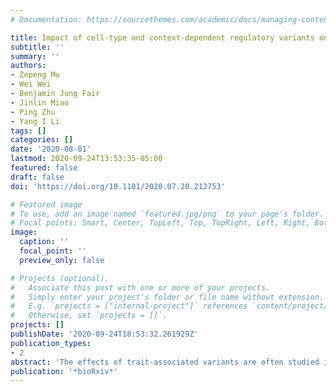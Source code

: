 ```yaml
---
# Documentation: https://sourcethemes.com/academic/docs/managing-content/

title: Impact of cell-type and context-dependent regulatory variants on human immune traits
subtitle: ''
summary: ''
authors:
- Zepeng Mu
- Wei Wei
- Benjamin Jung Fair
- Jinlin Miao
- Ping Zhu
- Yang I Li
tags: []
categories: []
date: '2020-08-01'
lastmod: 2020-09-24T13:53:35-05:00
featured: false
draft: false
doi: 'https://doi.org/10.1101/2020.07.20.212753'

# Featured image
# To use, add an image named `featured.jpg/png` to your page's folder.
# Focal points: Smart, Center, TopLeft, Top, TopRight, Left, Right, BottomLeft, Bottom, BottomRight.
image:
  caption: ''
  focal_point: ''
  preview_only: false

# Projects (optional).
#   Associate this post with one or more of your projects.
#   Simply enter your project's folder or file name without extension.
#   E.g. `projects = ["internal-project"]` references `content/project/deep-learning/index.md`.
#   Otherwise, set `projects = []`.
projects: []
publishDate: '2020-09-24T18:53:32.261929Z'
publication_types:
- 2
abstract: 'The effects of trait-associated variants are often studied in a single relevant cell-type or context. However, for many complex traits, multiple cell-types are involved. This applies particularly to immune-related traits, for which many immune cell-types and contexts play a role. Here, we studied the impact of immune gene regulatory variants on complex traits to better understand genetic risk mediated through immune cell-types. We identified 26,271 expression quantitative trait loci (QTLs) and 23,121 splicing QTLs in 18 immune cell-types, and analyzed their overlap with trait-associated loci from 72 genome-wide association studies (GWAS). We showed that effects on RNA expression and splicing in immune cells colocalize with an average of 40.4% and 27.7% GWAS loci for immune-related and non-immune traits, respectively. Notably, we found that a large number of loci (mean: 14%) colocalize with splicing QTLs but not expression QTLs. The 60% GWAS loci without colocalization harbor genes that have lower expression levels, are less tolerant to loss-of-function mutations, and more enhancerrich than genes at colocalized loci. To further investigate the 60% GWAS loci not explained by our regulatory QTLs, we collected H3K27ac CUT&Tag data from rheumatoid arthritis (RA) and healthy controls. We found several unexplained GWAS hits lying within regions with higher H3K27ac activity in RA patients. We also observed that enrichment of RA GWAS heritability is greater in H3K27ac regions in immune cell-types from RA patients compared to healthy controls. Our study paves the way for future QTL studies to elucidate the mechanisms of as yet unexplained GWAS loci.'
publication: '*bioRxiv*'
---
```

